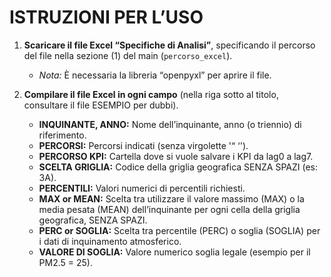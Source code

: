 # ISTRUZIONI PER L’USO

1. **Scaricare il file Excel “Specifiche di Analisi”**, specificando il percorso del file nella sezione (1) del main (`percorso_excel`).

   - *Nota:* È necessaria la libreria “openpyxl” per aprire il file.

2. **Compilare il file Excel in ogni campo** (nella riga sotto al titolo, consultare il file ESEMPIO per dubbi).
   
   - **INQUINANTE, ANNO:** Nome dell’inquinante, anno (o triennio) di riferimento.
   - **PERCORSI:** Percorsi indicati (senza virgolette '“ ‘').
   - **PERCORSO KPI:** Cartella dove si vuole salvare i KPI da lag0 a lag7.
   - **SCELTA GRIGLIA:** Codice della griglia geografica SENZA SPAZI (es: 3A).
   - **PERCENTILI:** Valori numerici di percentili richiesti.
   - **MAX or MEAN:** Scelta tra utilizzare il valore massimo (MAX) o la media pesata (MEAN) dell’inquinante per ogni cella della griglia geografica, SENZA SPAZI.
   - **PERC or SOGLIA:** Scelta tra percentile (PERC) o soglia (SOGLIA) per i dati di inquinamento atmosferico.
   - **VALORE DI SOGLIA:** Valore numerico soglia legale (esempio per il PM2.5 = 25).
